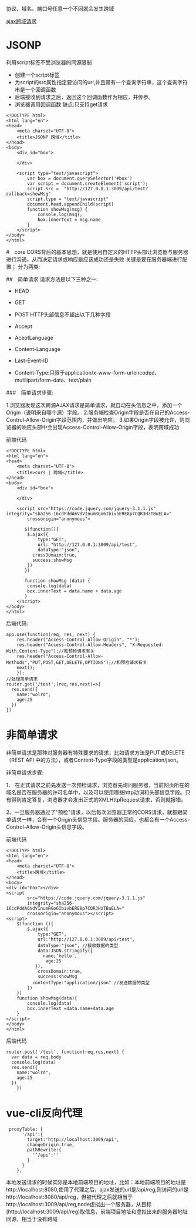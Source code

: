协议、域名、端口号任意一个不同就会发生跨域

[ajax跨域请求](http://jxdxsw.com/2017/02/04/ajax%E8%B7%A8%E5%9F%9F%E8%AF%B7%E6%B1%82/)

# JSONP
利用script标签不受浏览器的同源限制

- 创建一个script标签
- 为script的src属性指定要访问的url,并且带有一个查询字符串，这个查询字符串是一个回调函数
- 后端接收到请求之后，返回这个回调函数作为相应，并传参。
- 浏览器调用回调函数 缺点:只支持get请求
```
<!DOCTYPE html>
<html lang="en">
<head>
    <meta charset="UTF-8">
    <title>JSONP 跨域</title>
</head>
<body>
    <div id="box">
        
    </div>

    <script type="text/javascript">
        var box = document.querySelector('#box')
        var script = document.createElement('script');
        script.src =  "http://127.0.0.1:3009/api/test?callback=showMsg"
        script.type = "text/javascript"
        document.head.appendChild(script)
        function showMsg(msg) {
            console.log(msg);
            box.innerText = msg.name
        }
    </script>
</body>
</html>
```

#　cors
CORS背后的基本思想，就是使用自定义的HTTP头部让浏览器与服务器进行沟通，从而决定请求或响应是应该成功还是失败
关键是要在服务器端进行配置； 分为两类:

##　简单请求
请求方法是以下三种之一:
- HEAD
- GET
- POST
HTTP头部信息不超出以下几种字段

- Accept
- AceptLanguage
- Content-Language
- Last-Event-ID
- Content-Type:只限于application/x-www-form-urlencoded、mutilipart/form-data、text/plain

###　简单请求步骤:

1.浏览器发现这次跨源AJAX请求是简单请求，就自动在头信息之中，添加一个Origin（说明来自哪个源）字段。 
2.服务端检查Origin字段是否在自己的Access-Control-Allow-Origin字段范围内，并做出响应。 
3.如果Origin字段被允许，则浏览器的响应头部中会出现Access-Control-Allow-Origin字段，表明跨域成功

前端代码
```
<!DOCTYPE html>
<html lang="en">
<head>
    <meta charset="UTF-8">
    <title>cors | 跨域</title>
</head>
<body>
    <div id="box">
        
    </div>

    <script src="https://code.jquery.com/jquery-3.1.1.js" integrity="sha256-16cdPddA6VdVInumRGo6IbivbERE8p7CQR3HzTBuELA="
        crossorigin="anonymous">

       $(function(){
        $.ajax({
            type:"GET",
            url: "http://127.0.0.1:3009/api/test",
            dataType:"json",
          crossDomain:true,
          success:showMsg
        })
       }) 

       function showMsg (data) {
        console.log(data)
        box.innerText = data.name + data.age
       }
    </script>
</body>
</html>
```
后端代码:

```
app.use(function(req, res, next) {
    res.header("Access-Control-Allow-Origin", "*");
    res.header("Access-Control-Allow-Headers", "X-Requested-With,Content-Type");//和预检请求有关
    res.header("Access-Control-Allow-Methods","PUT,POST,GET,DELETE,OPTIONS");//和预检请求有关
    next();
    });
//处理简单请求
router.get('/test',(req,res,next)=>{
  res.send({
    name:"wolrd",
    age:25
  })
})

```


# 非简单请求
非简单请求是那种对服务器有特殊要求的请求，比如请求方法是PUT或DELETE（REST API 中的方法），或者Content-Type字段的类型是application/json。

非简单请求步骤:

1、 在正式请求之前先发送一次预检请求，浏览器先询问服务器，当前网页所在的域名是否在服务器的许可名单中，以及可以使用哪些http动词和头部信息字段。只有得到肯定答复，浏览器才会发出正式的XMLHttpRequest请求，否则就报错。

2、一旦服务器通过了"预检"请求，以后每次浏览器正常的CORS请求，就都跟简单请求一样，会有一个Origin头信息字段。服务器的回应，也都会有一个Access-Control-Allow-Origin头信息字段。

前端代码

```
<!DOCTYPE html>
<html lang="en">
<head>
    <meta charset="UTF-8">
    <title>跨域</title>
</head>
<body>
<div id="box"></div>
<script
        src="https://code.jquery.com/jquery-3.1.1.js"
        integrity="sha256-16cdPddA6VdVInumRGo6IbivbERE8p7CQR3HzTBuELA="
        crossorigin="anonymous"></script>
<script>
    $(function (){
        $.ajax({
            type:"GET",
            url:"http://127.0.0.1:3009/api/test",
            dataType:"json", //接收数据的类型
            data:JSON.stringify({
              name:'hello',
               age:25
           }),
            crossDomain:true,
            success:showMsg
          contentType:"application/json" //发送数据的类型
        })
    })
    function showMsg(data){
        console.log(data)
        box.innerText =data.name+data.age
    }
</script>
</body>
</html>
```

后端代码

```
router.post('/test', function(req,res,next) {
  var data = req.body
  console.log(data)
  res.send({
    name:"wolrd",
    age:25
  })
    })

```


# vue-cli反向代理

```
 proxyTable: {
      '/api':{
        target:'http://localhost:3009/api',
        changeOrigin:true,
        pathRewrite:{
          '^/api':''
        }
      }
    },

```

本地发送请求的时候实际是本地前端项目的地址，比如：本地前端项目的地址是 http://localhost:8080,使用了代理之后，ajax发送的url是/api/reg,则访问的url是http://localhost:8080/api/reg，但被代理之后就相当于http://localhost:3009/api/reg,node虚拟出一个服务器，从目标(http://localhost:3009/api/reg)取信息，前端项目地址和虚拟出来的服务器地址同源，相当于没有跨域
